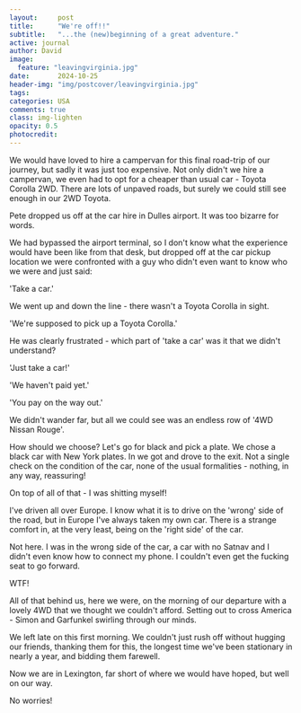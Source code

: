 ```yaml
---
layout:     post
title:      "We're off!!"
subtitle:   "...the (new)beginning of a great adventure."
active: journal
author: David
image:
  feature: "leavingvirginia.jpg"
date:       2024-10-25
header-img: "img/postcover/leavingvirginia.jpg"
tags: 
categories: USA
comments: true
class: img-lighten 
opacity: 0.5
photocredit:
---
```


We would have loved to hire a campervan for this final road-trip of our journey, but sadly it was just too expensive. Not only didn't we hire a campervan, we even had to opt for a cheaper than usual car - Toyota Corolla 2WD. There are lots of unpaved roads, but surely we could still see enough in our 2WD Toyota.

Pete dropped us off at the car hire in Dulles airport. It was too bizarre for words.

We had bypassed the airport terminal, so I don't know what the experience would have been like from that desk, but dropped off at the car pickup location we were confronted with a guy who didn't even want to know who we were and just said:

'Take a car.'

We went up and down the line - there wasn't a Toyota Corolla in sight.

'We're supposed to pick up a Toyota Corolla.'

He was clearly frustrated - which part of 'take a car' was it that we didn't understand?

'Just take a car!'

'We haven't paid yet.'

'You pay on the way out.'

We didn't wander far, but all we could see was an endless row of '4WD Nissan Rouge'.

How should we choose? Let's go for black and pick a plate. We chose a black car with New York plates. In we got and drove to the exit. Not a single check on the condition of the car, none of the usual formalities - nothing, in any way, reassuring!

On top of all of that - I was shitting myself!

I've driven all over Europe. I know what it is to drive on the 'wrong' side of the road, but in Europe I've always taken my own car. There is a strange comfort in, at the very least, being on the 'right side' of the car. 

Not here. I was in the wrong side of the car, a car with no Satnav and I didn't even know how to connect my phone. I couldn't even get the fucking seat to go forward. 

WTF!

All of that behind us, here we were, on the morning of our departure with a lovely 4WD that we thought we couldn't afford. Setting out to cross America - Simon and Garfunkel swirling through our minds.

We left late on this first morning. We couldn't just rush off without hugging our friends, thanking them for this, the longest time we've been stationary in nearly a year, and bidding them farewell. 

Now we are in Lexington, far short of where we would have hoped, but well on our way.

No worries!













